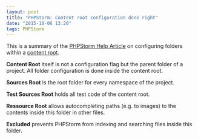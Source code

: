```yaml
---
layout: post
title: "PHPStorm: Content root configuration done right"
date: "2015-10-06 13:20"
tags: PHPStorm
---
```

This is a summary of the [PHPStorm Help Article][0] on configuring folders within a [content root][1].

**Content Root** itself is not a configuration flag but the parent folder of a project. All folder configuration is done inside the content root.

**Sources Root** is the root folder for every namespace of the project.

**Test Sources Root** holds all test code of the content root.

**Ressource Root** allows autocompleting paths (e.g. to images) to the contents inside this folder in other files.

**Excluded** prevents PHPStorm from indexing and searching files inside this folder.

[0]: https://www.jetbrains.com/phpstorm/help/configuring-folders-within-a-content-root.html
[1]: https://www.jetbrains.com/phpstorm/help/content-root.html
